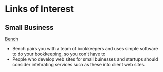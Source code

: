 Links of Interest
===



## Small Business

[Bench]( https://bench.co/ )
* Bench pairs you with a team of bookkeepers and uses simple software to do your bookkeeping, so you don't have to
* People who develop web sites for small buinesses and startups should consider intehrating services such as these into client web sites.

